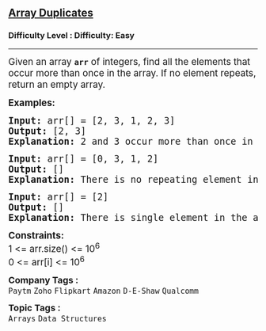 <h2><a href="https://www.geeksforgeeks.org/problems/find-duplicates-in-an-array/1">Array Duplicates</a></h2><h3>Difficulty Level : Difficulty: Easy</h3><hr><div class="problems_problem_content__Xm_eO"><p><span style="font-size: 14pt;">Given an array <strong><code>arr</code></strong> of integers, find all the elements that occur more than once in the array. If no element repeats, return an empty array.</span></p>
<p><span style="font-size: 14pt;"><strong>Examples:</strong></span></p>
<pre><span style="font-size: 14pt;"><strong>Input: </strong>arr[] = [2, 3, 1, 2, 3]
<strong>Output: </strong>[2, 3] <strong>
Explanation: </strong>2 and 3 occur more than once in the given array.</span></pre>
<pre><span style="font-size: 14pt;"><strong>Input: </strong>arr[] = [0, 3, 1, 2] <br><strong>Output: </strong>[]<strong> <br>Explanation: </strong>There is no repeating element in the array, so the <span style="box-sizing: inherit;">output is empty.<br></span></span></pre>
<pre><span style="font-size: 14pt;"><strong>Input: </strong>arr[] = [2]
<strong>Output: </strong>[] <strong>
Explanation: </strong>There is single element in the array. <span style="box-sizing: inherit;">Therefore output is empty.</span></span></pre>
<p><span style="font-size: 14pt;"><strong>Constraints:<br></strong>1 &lt;= arr.size() &lt;= 10<sup>6</sup></span><br><span style="font-size: 14pt;">0 &lt;= arr[i] &lt;=&nbsp;<span style="font-family: -apple-system, BlinkMacSystemFont, 'Segoe UI', Roboto, Oxygen, Ubuntu, Cantarell, 'Open Sans', 'Helvetica Neue', sans-serif;">10</span><sup style="font-family: -apple-system, BlinkMacSystemFont, 'Segoe UI', Roboto, Oxygen, Ubuntu, Cantarell, 'Open Sans', 'Helvetica Neue', sans-serif;">6</sup></span></p></div><p><span style=font-size:18px><strong>Company Tags : </strong><br><code>Paytm</code>&nbsp;<code>Zoho</code>&nbsp;<code>Flipkart</code>&nbsp;<code>Amazon</code>&nbsp;<code>D-E-Shaw</code>&nbsp;<code>Qualcomm</code>&nbsp;<br><p><span style=font-size:18px><strong>Topic Tags : </strong><br><code>Arrays</code>&nbsp;<code>Data Structures</code>&nbsp;